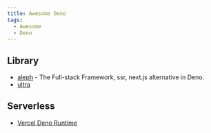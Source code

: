 ```yaml
---
title: Awesome Deno
tags:
  - Awesome
  - Deno
---
```


## Library

- [aleph](https://github.com/alephjs/aleph.js) - The Full-stack Framework, ssr, next.js alternative in Deno.
- [ultra](https://github.com/exhibitionist-digital/ultra)

## Serverless

- [Vercel Deno Runtime](https://github.com/vercel-community/deno)
